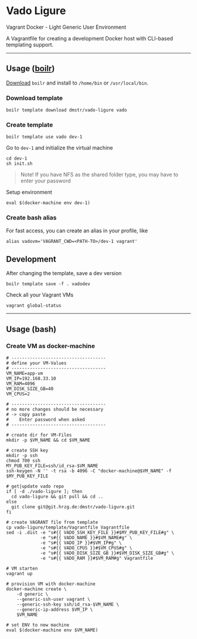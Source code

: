 # Vado Ligure

Vagrant Docker - Light Generic User Environment

A Vagrantfile for creating a development Docker host with CLI-based templating support.

---

## Usage ([boilr](https://github.com/tmrts/boilr))

[Download](https://github.com/tmrts/boilr/releases) `boilr` and install to `/home/bin` or `/usr/local/bin`.

### Download template

    boilr template download dmstr/vado-ligure vado

### Create template

    boilr template use vado dev-1

Go to `dev-1` and initialize the virtual machine

    cd dev-1
    sh init.sh

> Note! If you have NFS as the shared folder type, you may have to enter your password 

Setup environment

    eval $(docker-machine env dev-1)

### Create bash alias

For fast access, you can create an alias in your profile, like

    alias vadovm='VAGRANT_CWD=<PATH-TO>/dev-1 vagrant'

## Development

After changing the template, save a dev version

    boilr template save -f . vadodev

Check all your Vagrant VMs

    vagrant global-status
    
---

## Usage (bash)

### Create VM as docker-machine

```
# ------------------------------------
# define your VM-Values
# ------------------------------------
VM_NAME=app-vm
VM_IP=192.168.33.10
VM_RAM=4096
VM_DISK_SIZE_GB=40
VM_CPUS=2

# ------------------------------------
# no more changes should be necessary
# -> copy paste
#    Enter password when asked
# ------------------------------------

# create dir for VM-Files
mkdir -p $VM_NAME && cd $VM_NAME

# create SSH key
mkdir -p ssh
chmod 700 ssh
MY_PUB_KEY_FILE=ssh/id_rsa-$VM_NAME
ssh-keygen -N '' -t rsa -b 4096 -C "docker-machine@$VM_NAME" -f $MY_PUB_KEY_FILE

# get|update vado repo
if [ -d ./vado-ligure ]; then
  cd vado-ligure && git pull && cd ..
else 
  git clone git@git.hrzg.de:dmstr/vado-ligure.git
fi

# create VAGRANT file from template
cp vado-ligure/template/Vagrantfile Vagrantfile
sed -i .dist -e "s#{{ VADO_SSH_KEY_FILE }}#$MY_PUB_KEY_FILE#g" \
             -e "s#{{ VADO_NAME }}#$VM_NAME#g" \
             -e "s#{{ VADO_IP }}#$VM_IP#g" \
             -e "s#{{ VADO_CPUS }}#$VM_CPUS#g" \
             -e "s#{{ VADO_DISK_SIZE_GB }}#$VM_DISK_SIZE_GB#g" \
             -e "s#{{ VADO_RAM }}#$VM_RAM#g" Vagrantfile

# VM starten
vagrant up

# provision VM with docker-machine
docker-machine create \
    -d generic \
    --generic-ssh-user vagrant \
    --generic-ssh-key ssh/id_rsa-$VM_NAME \
    --generic-ip-address $VM_IP \
    $VM_NAME

# set ENV to new machine
eval $(docker-machine env $VM_NAME)
```
